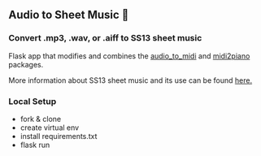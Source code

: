 ## Audio to Sheet Music 🎵

### Convert .mp3, .wav, or .aiff to SS13 sheet music

Flask app that modifies and combines the [audio_to_midi](https://github.com/tiagoft/audio_to_midi) and [midi2piano](https://github.com/tgstation/tgstation/tree/master/tools/midi2piano) packages.

More information about SS13 sheet music and its use can be found [here.](https://tgstation13.org/wiki/Songs)

### Local Setup
- fork & clone
- create virtual env
- install requirements.txt
- flask run
